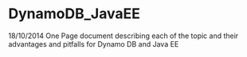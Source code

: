 DynamoDB_JavaEE
===============

18/10/2014
One Page document describing each of the topic and their advantages and pitfalls for Dynamo DB and Java EE
